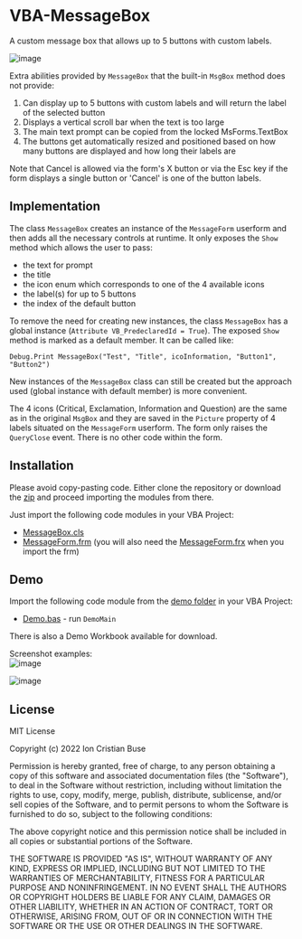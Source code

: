 # VBA-MessageBox
A custom message box that allows up to 5 buttons with custom labels.

![image](https://user-images.githubusercontent.com/23198997/196816620-2d98b7a3-edbb-4ded-a43a-26bd211041f0.png)

Extra abilities provided by ```MessageBox``` that the built-in ```MsgBox``` method does not provide:
1. Can display up to 5 buttons with custom labels and will return the label of the selected button
2. Displays a vertical scroll bar when the text is too large
3. The main text prompt can be copied from the locked MsForms.TextBox
4. The buttons get automatically resized and positioned based on how many buttons are displayed and how long their labels are 

Note that Cancel is allowed via the form's X button or via the Esc key if the form displays a single button or 'Cancel' is one of the button labels.

## Implementation
The class ```MessageBox``` creates an instance of the ```MessageForm``` userform and then adds all the necessary controls at runtime. It only exposes the ```Show``` method which allows the user to pass:
- the text for prompt
- the title
- the icon enum which corresponds to one of the 4 available icons
- the label(s) for up to 5 buttons
- the index of the default button

To remove the need for creating new instances, the class ```MessageBox``` has a global instance (```Attribute VB_PredeclaredId = True```). The exposed ```Show``` method is marked as a default member. It can be called like:  
```VBA
Debug.Print MessageBox("Test", "Title", icoInformation, "Button1", "Button2")
```
New instances of the ```MessageBox``` class can still be created but the approach used (global instance with default member) is more convenient.

The 4 icons (Critical, Exclamation, Information and Question) are the same as in the original ```MsgBox``` and they are saved in the ```Picture``` property of 4 labels situated on the ```MessageForm``` userform. The form only raises the ```QueryClose``` event. There is no other code within the form.

## Installation
Please avoid copy-pasting code. Either clone the repository or download the [zip](https://github.com/cristianbuse/VBA-MessageBox/archive/refs/heads/master.zip) and proceed importing the modules from there.

Just import the following code modules in your VBA Project:
* [MessageBox.cls](https://github.com/cristianbuse/VBA-MessageBox/blob/master/src/MessageBox.cls)
* [MessageForm.frm](https://github.com/cristianbuse/VBA-MessageBox/blob/master/src/MessageForm.frm) (you will also need the [MessageForm.frx](https://github.com/cristianbuse/VBA-MessageBox/blob/master/src/MessageForm.frx) when you import the frm)

## Demo
Import the following code module from the [demo folder](https://github.com/cristianbuse/VBA-MessageBox/blob/master/src/Demo) in your VBA Project:
* [Demo.bas](https://github.com/cristianbuse/VBA-MessageBox/blob/master/src/Demo/Demo.bas) - run ```DemoMain```

There is also a Demo Workbook available for download.

Screenshot examples:  
![image](https://user-images.githubusercontent.com/23198997/196816925-fc66a5f3-3b27-4d31-b321-8e4bacecb91d.png)

![image](https://user-images.githubusercontent.com/23198997/196816940-d8ab3984-ff39-4f50-bb45-79a541c4eb66.png)

## License
MIT License

Copyright (c) 2022 Ion Cristian Buse

Permission is hereby granted, free of charge, to any person obtaining a copy of this software and associated documentation files (the "Software"), to deal in the Software without restriction, including without limitation the rights to use, copy, modify, merge, publish, distribute, sublicense, and/or sell copies of the Software, and to permit persons to whom the Software is furnished to do so, subject to the following conditions:

The above copyright notice and this permission notice shall be included in all copies or substantial portions of the Software.

THE SOFTWARE IS PROVIDED "AS IS", WITHOUT WARRANTY OF ANY KIND, EXPRESS OR IMPLIED, INCLUDING BUT NOT LIMITED TO THE WARRANTIES OF MERCHANTABILITY, FITNESS FOR A PARTICULAR PURPOSE AND NONINFRINGEMENT. IN NO EVENT SHALL THE AUTHORS OR COPYRIGHT HOLDERS BE LIABLE FOR ANY CLAIM, DAMAGES OR OTHER LIABILITY, WHETHER IN AN ACTION OF CONTRACT, TORT OR OTHERWISE, ARISING FROM, OUT OF OR IN CONNECTION WITH THE SOFTWARE OR THE USE OR OTHER DEALINGS IN THE SOFTWARE.
